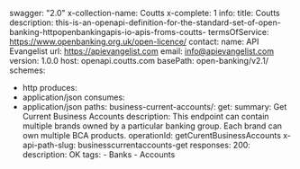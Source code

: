 swagger: "2.0"
x-collection-name: Coutts
x-complete: 1
info:
  title: Coutts
  description: this-is-an-openapi-definition-for-the-standard-set-of-open-banking-httpopenbankingapis-io-apis-froms-coutts-
  termsOfService: https://www.openbanking.org.uk/open-licence/
  contact:
    name: API Evangelist
    url: https://apievangelist.com
    email: info@apievangelist.com
  version: 1.0.0
host: openapi.coutts.com
basePath: open-banking/v2.1/
schemes:
- http
produces:
- application/json
consumes:
- application/json
paths:
  business-current-accounts/:
    get:
      summary: Get Current Business Accounts
      description: This endpoint can contain multiple brands owned by a particular
        banking group. Each brand can own multiple BCA products.
      operationId: getCurentBusinessAccounts
      x-api-path-slug: businesscurrentaccounts-get
      responses:
        200:
          description: OK
      tags:
      - Banks
      - Accounts